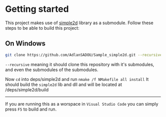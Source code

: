 # Getting started

This project makes use of [simple2d](https://github.com/simple2d/simple2d) library as a submodule.
Follow these steps to be able to build this project:

## On Windows

```bash
git clone https://github.com/AdlanSADOU/Sample_simple2d.git --recursive
```
 `--recursive` meaning it should clone this repository with it's submodules, and even the submodules of the submodules.

Now `cd` into deps/simple2d and run `nmake /f NMakefile all install`
It should build the `simple2d` lib and dll and will be located at /deps/simple2d/build

---

If you are running this as a worspace in `Visual Studio Code` you can simply press `F5` to build and run.